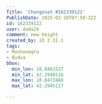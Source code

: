 ```yaml
---
Title: 'Changeset #162339122'
PublishDate: 2025-02-10T07:50:32Z
id: 162339122
user: dada24
comment: new height
created_by: iD 2.31.1
tags:
- Montenegro
- Budva
bbox:
  min_lon: 18.8461537
  min_lat: 42.2940116
  max_lon: 18.8473468
  max_lat: 42.2945117

---
```


